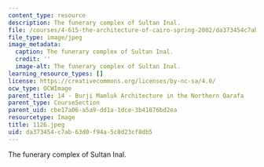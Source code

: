 ```yaml
---
content_type: resource
description: The funerary complex of Sultan Inal.
file: /courses/4-615-the-architecture-of-cairo-spring-2002/da373454c7ab63d0f94a5c8d23cf8db5_1126.jpg
file_type: image/jpeg
image_metadata:
  caption: The funerary complex of Sultan Inal.
  credit: ''
  image-alt: The funerary complex of Sultan Inal.
learning_resource_types: []
license: https://creativecommons.org/licenses/by-nc-sa/4.0/
ocw_type: OCWImage
parent_title: 14 - Burji Mamluk Architecture in the Northern Qarafa
parent_type: CourseSection
parent_uid: cbe17a06-a5a9-dd1a-1dce-3b41876bd2ea
resourcetype: Image
title: 1126.jpeg
uid: da373454-c7ab-63d0-f94a-5c8d23cf8db5
---
```

The funerary complex of Sultan Inal.